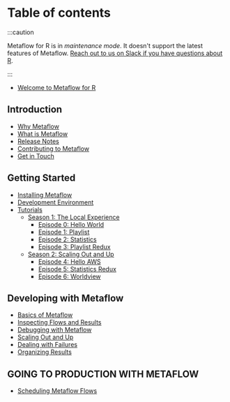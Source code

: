 # Table of contents

:::caution

Metaflow for R is in *maintenance mode*. It doesn't support the latest features of
Metaflow. [Reach out to us on Slack if you have questions about
R](http://slack.outerbounds.co).

:::

- [Welcome to Metaflow for R](README.md)

## Introduction

- [Why Metaflow](introduction/why-metaflow.md)
- [What is Metaflow](introduction/what-is-metaflow.md)
- [Release Notes](introduction/release-notes.md)
- [Contributing to Metaflow](introduction/contributing-to-metaflow.md)
- [Get in Touch](introduction/getting-in-touch.md)

## Getting Started

- [Installing Metaflow](getting-started/install.md)
- [Development Environment](getting-started/development-environment.md)
- [Tutorials](getting-started/tutorials/README.md)
  - [Season 1: The Local
    Experience](getting-started/tutorials/season-1-the-local-experience/README.md)
    - [Episode 0: Hello
      World](getting-started/tutorials/season-1-the-local-experience/episode00.md)
    - [Episode 1:
      Playlist](getting-started/tutorials/season-1-the-local-experience/episode01.md)
    - [Episode 2:
      Statistics](getting-started/tutorials/season-1-the-local-experience/episode02.md)
    - [Episode 3: Playlist
      Redux](getting-started/tutorials/season-1-the-local-experience/episode03.md)
  - [Season 2: Scaling Out and
    Up](getting-started/tutorials/season-2-scaling-out-and-up/README.md)
    - [Episode 4: Hello
      AWS](getting-started/tutorials/season-2-scaling-out-and-up/episode04.md)
    - [Episode 5: Statistics
      Redux](getting-started/tutorials/season-2-scaling-out-and-up/episode05.md)
    - [Episode 6:
      Worldview](getting-started/tutorials/season-2-scaling-out-and-up/episode06.md)


## Developing with Metaflow <a id="metaflow"></a>

- [Basics of Metaflow](metaflow/basics.md)
- [Inspecting Flows and Results](metaflow/client.md)
- [Debugging with Metaflow](metaflow/debugging.md)
- [Scaling Out and Up](metaflow/scaling.md)
- [Dealing with Failures](metaflow/failures.md)
- [Organizing Results](metaflow/tagging.md)

## GOING TO PRODUCTION WITH METAFLOW

- [Scheduling Metaflow
  Flows](going-to-production-with-metaflow/scheduling-metaflow-flows.md)
